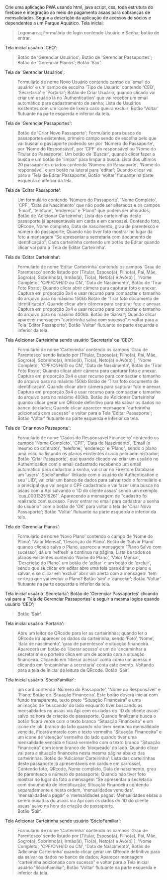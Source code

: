 Crie uma aplicação PWA usando html, java script, css, toda estrutura do firebase e integração ao meio de pagamento asaas para cobranças de mensalidades. Segue a descrição da aplicação de acessos de sócios e dependentes a um Parque Aquático.
Tela inicial:
>Logomarca;
>Formulário de login contendo Usuário e Senha;
>botão de entrar.


Tela inicial usuário 'CEO':
>Botão de 'Gerenciar Usuários';
>Botão de 'Gerenciar Passaportes';
>Botão de 'Gerenciar Planos';
>Botão ‘Sair’.

Tela de 'Gerenciar Usuários':
>Formulário de nome  Novo Usuário contendo campo de 'email do usuário' e um campo de escolha 'Tipo de Usuário' contendo 'CEO', 'Secretaria' e 'Portaria';
>Botão de Criar Usuário, quando clicado vai criar um usuário lá no 'Authentication' que vai receber um email automático para cadastramento de senha;
>Lista de Usuários existentes com um icone de lixeira caso queira excluir;
>Botão ‘Voltar’ flutuante na parte esquerda e inferior da tela.

Tela de 'Gerenciar Passaportes':
> Botão de 'Criar Novo Passaporte';
>Formulário para busca de passaportes existentes, primeiro campo sendo de escolha pelo que vai buscar o passaporte podendo ser por 'Número do Passaporte', por 'Nome do Responsável', por 'CPF' do responsável ou 'Nome do Titular do Passaporte'. Um botão de 'Buscar', quando clicar fazer a busca e um botão de 'limpar' para limpar a busca.
>Lista dos últimos 20 passaportes criados contendo 'Número do Passaporte', 'Nome do responsável' e um botão na lateral para 'editar'; Quando clicar vai para a ‘Tela de Editar Passaporte’.
>Botão ‘Voltar’ flutuante na parte esquerda e inferior da tela.

Tela de ‘Editar Passaporte’:
>Um formulário contendo ‘Número do Passaporte’, 'Nome Completo', 'CPF', 'Data de Nascimento' que não pode ser alterados e os campos 'Email', 'telefone', 'endereço' e 'Plano" que podem ser alterados;
> Botão de ‘Adicionar Carteirinha’;
> Lista das carteirinhas deste passaporte já apresentáveis em cards e em carrossel. Contendo foto, QRcode, Nome completo, Data de nascimento, grau de parentesco e número do passaporte; Quando não tiver foto mostrar no lugar da foto a mensagem “Se apresentar a secretaria com documento de identificação”; Cada carteirinha contendo um botão de Editar quando clicar vai para a ‘Tela de Editar Carteirinha’.

Tela de ‘Editar Carteirinha’:
>Formulário de nome ‘Editar Carteirinha’ contendo os campos ‘Grau de Parentesco’ sendo listado por [Titular, Esposo(a), Filho(a), Pai, Mãe, Sogro(a), Sobrinho(a), Irmão(ã), Tio(a), Neto(a) e Avô(ó)
], 'Nome Completo', 'CPF/CNH/ID ou CN', 'Data de Nascimento',
>Botão de ‘Tirar Foto Rosto’; Quando clicar abrir câmera para capturar foto e anexar. Captura em proporção 3x4 e usar recurso para compactar o tamanho do arquivo para no máximo 150kb
>Botão de ‘Tirar foto documento de identificação’. Quando clicar abrir câmera para capturar foto e anexar. Captura em proporção 3x4 e usar recurso para compactar o tamanho do arquivo para no máximo 400kb.
>Botão de ‘Salvar’; Quando clicar aparecer mensagem “carteirinha salva com sucesso” e voltar para a Tela  'Editar Passaporte';
>Botão ‘Voltar’ flutuante na parte esquerda e inferior da tela.

Tela Adicionar Carteirinha sendo usuário ‘Secretaria’ ou ‘CEO’:
>Formulário de nome ‘Carteirinha’ contendo os campos ‘Grau de Parentesco’ sendo listado por [Titular, Esposo(a), Filho(a), Pai, Mãe, Sogro(a), Sobrinho(a), Irmão(ã), Tio(a), Neto(a) e Avô(ó)
], 'Nome Completo', 'CPF/CNH/ID ou CN', 'Data de Nascimento',
>Botão de ‘Tirar Foto Rosto’; Quando clicar abrir câmera para capturar foto e anexar. Captura em proporção 3x4 e usar recurso para compactar o tamanho do arquivo para no máximo 150kb
>Botão de ‘Tirar foto documento de identificação’. Quando clicar abrir câmera para capturar foto e anexar. Captura em proporção 3x4 e usar recurso para compactar o tamanho do arquivo para no máximo 400kb.
>Botão de ‘Adicionar Carteirinha’ quando clicar gerar um QRcode definitivo para ela salvar os dados no banco de dados; Quando clicar aparecer mensagem “carteirinha adicionada com sucesso” e voltar para a Tela  'Editar Passaporte';
>Botão ‘Voltar’ flutuante na parte esquerda e inferior da tela.

Tela de 'Criar novo Passaporte':
>Formulário de nome 'Dados do Responsável Financeiro' contendo os campos 'Nome Completo', 'CPF', 'Data de Nascimento', 'Email (o mesmo do contrato)', 'telefone', 'endereço' e 'Plano", sendo o plano uma escolha listando os planos existentes criado pelo administrador;
>Botão 'Criar Passaporte', que quando clicado vai criar um usuário no Authentication com o email cadastrado recebendo um email automático para cadastrar a senha, vai criar no Firestore Database um 'users' 'SócioFamiliar' linkado com o usuário do Authentication e seu 'UID', vai criar um banco de dados para salvar todo o formulário e o principal que vai pegar o CPF cadastrado e vai fazer uma busca no asaas com a Api salvando o 'ID do cliente assas' sendo um exemplo 'cus_000132516261'. Aparecendo a mensagem de "cadastro foi realizado com sucesso. Favor entrar no email para cadastrar a senha do usuário" com o botão de 'OK' para voltar a tela de 'Criar Novo Passaporte';
>Botão ‘Voltar’ flutuante na parte esquerda e inferior da tela.


Tela de ‘Gerenciar Planos’:
>Formulário de nome ‘Novo Plano’ contendo o campo de ‘Nome do Plano’, ‘Valor Mensal’, ‘Descrição do Plano’. Botão de ‘Salvar Plano’ quando clicado salva o Plano, aparece a mensagem “Plano Salvo com sucesso”, dá um ‘refresh’ e continua na página;
>  Lista de todos os planos existentes contendo ‘Nome do Plano’, ‘Valor Mensal’, ‘Descrição do Plano’, um botão de ‘editar’ e um botão de ‘excluir’, sendo que se clicar em editar abre uma tela para editar o plano e salvar, e se clicar em ‘excluir’ abrir um alerta com a mensagem ‘tem certeza que vai excluir o Plano? Botão ‘sim’ e ‘cancelar’;
>Botão ‘Voltar’ flutuante na parte esquerda e inferior da tela.


Tela inicial usuário 'Secretaria':
Botão de 'Gerenciar Passaportes' clicando vai para a ‘Tela de Gerenciar Passaportes’ e seguir a mesma lógica quando usuário ‘CEO’;
>Botão ‘Sair’.

Tela inicial usuário 'Portaria':
>Abre um leitor de QRcode para ler as carteirinhas;
>quando ler o QRcode irá aparecer os dados da carteirinha, sendo ‘Foto’, ‘Nome’, ‘data de nascimento’, ‘grau de parentesco’ e situação financeira. 
> Aparecerá um botão de ‘liberar acesso’ e um de ‘encaminhar a secretaria’ e o porteiro clica em um de acordo com a situação financeira. Clicando em ‘liberar acesso’ conta como um acesso e clicando em ‘encaminhar a secretaria’ conta este evento. Voltando para a tela de inicial de leitura de QRcode.
>Botão ‘Sair’.


Tela inicial usuário 'SócioFamiliar':
>um card contendo 'Número do Passaporte', 'Nome do Responsável' e ‘Plano;
> Botão de ‘Situação Financeira’. Este botão deverá iniciar com fundo transparente, texto preto “Situação Financeira”  e uma animação de ‘buscando’ do lado enquanto tiver buscando as mensalidades no asaas via Api com os dados do ‘ID do cliente asaas’ salvo na hora da criação do passaporte. Quando finalizar a busca o botão ficará verde com o texto branco “Situação Financeira” e um icone de ‘ok’ branco do lado quando não tiver nenhuma mensalidade vencida, Ficará amarelo com o texto vermelho “Situação Financeira” e um icone de ‘atenção’ vermelho do lado quando tiver uma mensalidade vencida e ficará vermelho com o texto branco “Situação Financeira” com icone branco de ‘bloqueado’ do lado. Quando clicar vai para a situação financeira nesta mesma página abaixo das carteirinhas.
> Botão de ‘Adicionar Carteirinha’;
> Lista das carteirinhas deste passaporte já apresentáveis em cards e em carrossel. Contendo foto, QRcode, Nome completo, Data de nascimento, grau de parentesco e número do passaporte; Quando não tiver foto mostrar no lugar da foto a mensagem “Se apresentar a secretaria com documento de identificação;
>Situação Financeira contendo separadamente e nesta ordem, ‘mensalidades vencidas’, ‘mensalidades a pagar’ e ‘mensalidades pagas’. Mensalidades essas a serem puxadas do asaas via Api com os dados do ‘ID do cliente asaas’ salvo na hora da criação do passaporte.   
>Botão ‘Sair’.


Tela Adicionar Carteirinha sendo usuário ‘SócioFamiliar’:
>Formulário de nome ‘Carteirinha’ contendo os campos ‘Grau de Parentesco’ sendo listado por [Titular, Esposo(a), Filho(a), Pai, Mãe, Sogro(a), Sobrinho(a), Irmão(ã), Tio(a), Neto(a) e Avô(ó)
], 'Nome Completo', 'CPF/CNH/ID ou CN', 'Data de Nascimento',
>Botão de ‘Adicionar Carteirinha’ quando clicar gerar um QRcode definitivo para ela salvar os dados no banco de dados; Aparecer mensagem “carteirinha adicionada com sucesso” e voltar para a Tela inicial usuário 'SócioFamiliar';
>Botão ‘Voltar’ flutuante na parte esquerda e inferior da tela.
